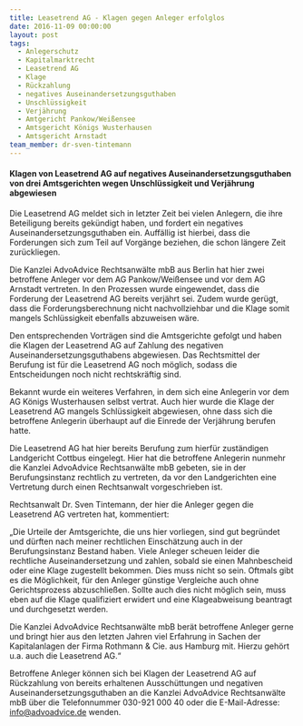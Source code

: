 ```yaml
---
title: Leasetrend AG - Klagen gegen Anleger erfolglos
date: 2016-11-09 00:00:00
layout: post
tags:
  - Anlegerschutz
  - Kapitalmarktrecht
  - Leasetrend AG
  - Klage
  - Rückzahlung
  - negatives Auseinandersetzungsguthaben
  - Unschlüssigkeit
  - Verjährung
  - Amtgericht Pankow/Weißensee
  - Amtsgericht Königs Wusterhausen
  - Amtsgericht Arnstadt
team_member: dr-sven-tintemann
---
```



#### Klagen von Leasetrend AG auf negatives Auseinandersetzungsguthaben von drei Amtsgerichten wegen Unschlüssigkeit und Verjährung abgewiesen

Die Leasetrend AG meldet sich in letzter Zeit bei vielen Anlegern, die ihre Beteiligung bereits gekündigt haben, und fordert ein negatives Auseinandersetzungsguthaben ein. Auffällig ist hierbei, dass die Forderungen sich zum Teil auf Vorgänge beziehen, die schon längere Zeit zurückliegen.

Die Kanzlei AdvoAdvice Rechtsanwälte mbB aus Berlin hat hier zwei betroffene Anleger vor dem AG Pankow/Weißensee und vor dem AG Arnstadt vertreten. In den Prozessen wurde eingewendet, dass die Forderung der Leasetrend AG bereits verjährt sei. Zudem wurde gerügt, dass die Forderungsberechnung nicht nachvollziehbar und die Klage somit mangels Schlüssigkeit ebenfalls abzuweisen wäre.

Den entsprechenden Vorträgen sind die Amtsgerichte gefolgt und haben die Klagen der Leasetrend AG auf Zahlung des negativen Auseinandersetzungsguthabens abgewiesen. Das Rechtsmittel der Berufung ist für die Leasetrend AG noch möglich, sodass die Entscheidungen noch nicht rechtskräftig sind.

Bekannt wurde ein weiteres Verfahren, in dem sich eine Anlegerin vor dem AG Königs Wusterhausen selbst vertrat. Auch hier wurde die Klage der Leasetrend AG mangels Schlüssigkeit abgewiesen, ohne dass sich die betroffene Anlegerin überhaupt auf die Einrede der Verjährung berufen hatte.

Die Leasetrend AG hat hier bereits Berufung zum hierfür zuständigen Landgericht Cottbus eingelegt. Hier hat die betroffene Anlegerin nunmehr die Kanzlei AdvoAdvice Rechtsanwälte mbB gebeten, sie in der Berufungsinstanz rechtlich zu vertreten, da vor den Landgerichten eine Vertretung durch einen Rechtsanwalt vorgeschrieben ist.

Rechtsanwalt Dr. Sven Tintemann, der hier die Anleger gegen die Leasetrend AG vertreten hat, kommentiert:

„Die Urteile der Amtsgerichte, die uns hier vorliegen, sind gut begründet und dürften nach meiner rechtlichen Einschätzung auch in der Berufungsinstanz Bestand haben. Viele Anleger scheuen leider die rechtliche Auseinandersetzung und zahlen, sobald sie einen Mahnbescheid oder eine Klage zugestellt bekommen. Dies muss nicht so sein. Oftmals gibt es die Möglichkeit, für den Anleger günstige Vergleiche auch ohne Gerichtsprozess abzuschließen. Sollte auch dies nicht möglich sein, muss eben auf die Klage qualifiziert erwidert und eine Klageabweisung beantragt und durchgesetzt werden.

Die Kanzlei AdvoAdvice Rechtsanwälte mbB berät betroffene Anleger gerne und bringt hier aus den letzten Jahren viel Erfahrung in Sachen der Kapitalanlagen der Firma Rothmann & Cie. aus Hamburg mit. Hierzu gehört u.a. auch die Leasetrend AG.“

Betroffene Anleger können sich bei Klagen der Leasetrend AG auf Rückzahlung von bereits erhaltenen Ausschüttungen und negativen Auseinandersetzungsguthaben an die Kanzlei AdvoAdvice Rechtsanwälte mbB über die Telefonnummer 030-921 000 40 oder die E-Mail-Adresse: info@advoadvice.de wenden.